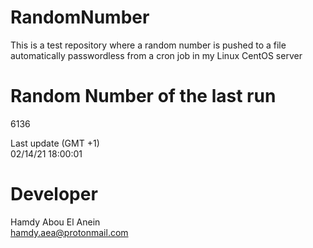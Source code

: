 # RandomNumber    
This is a test repository where a random number is pushed to a file automatically passwordless from a cron job in my Linux CentOS server    
# Random Number of the last run   
6136
      
Last update (GMT +1)    
02/14/21 18:00:01
# Developer    
Hamdy Abou El Anein   
hamdy.aea@protonmail.com
